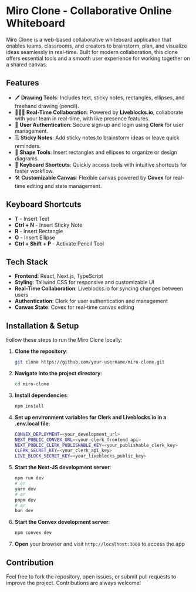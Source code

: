 # Miro Clone - Collaborative Online Whiteboard

Miro Clone is a web-based collaborative whiteboard application that enables teams, classrooms, and creators to brainstorm, plan, and visualize ideas seamlessly in real-time. Built for modern collaboration, this clone offers essential tools and a smooth user experience for working together on a shared canvas.

## Features

- 🖊️ **Drawing Tools**: Includes text, sticky notes, rectangles, ellipses, and freehand drawing (pencil).
- 🧑‍🤝‍🧑 **Real-Time Collaboration**: Powered by **Liveblocks.io**, collaborate with your team in real-time, with live presence features.
- 🔑 **User Authentication**: Secure sign-up and login using **Clerk** for user management.
- 🗒️ **Sticky Notes**: Add sticky notes to brainstorm ideas or leave quick reminders.
- 🎨 **Shape Tools**: Insert rectangles and ellipses to organize or design diagrams.
- 🔄 **Keyboard Shortcuts**: Quickly access tools with intuitive shortcuts for faster workflow.
- 🛠️ **Customizable Canvas**: Flexible canvas powered by **Covex** for real-time editing and state management.

## Keyboard Shortcuts

- **T** - Insert Text
- **Ctrl + N** - Insert Sticky Note
- **R** - Insert Rectangle
- **O** - Insert Ellipse
- **Ctrl + Shift + P** - Activate Pencil Tool

## Tech Stack

- **Frontend**: React, Next.js, TypeScript
- **Styling**: Tailwind CSS for responsive and customizable UI
- **Real-Time Collaboration**: Liveblocks.io for syncing changes between users
- **Authentication**: Clerk for user authentication and management
- **Canvas State**: Covex for real-time canvas editing

## Installation & Setup

Follow these steps to run the Miro Clone locally:

1. **Clone the repository**:
   ```bash
   git clone https://github.com/your-username/miro-clone.git
2. **Navigate into the project directory**:
   ```bash
   cd miro-clone
3. **Install dependencies**:
   ```bash
   npm install
4. **Set up environment variables for Clerk and Liveblocks.io in a .env.local file**:
   ```bash
   CONVEX_DEPLOYMENT=<your_development_url>
   NEXT_PUBLIC_CONVEX_URL=<your_clerk_frontend_api>
   NEXT_PUBLIC_CLERK_PUBLISHABLE_KEY=<your_publishable_clerk_key>
   CLERK_SECRET_KEY=<your_clerk_api_key>
   LIVE_BLOCK_SECRET_KEY=<your_liveblocks_public_key>
5. **Start the Next-JS development server**:
   ```bash
   npm run dev
   # or
   yarn dev
   # or
   pnpm dev
   # or
   bun dev
6. **Start the Convex development server**:
   ```bash
   npm convex dev
7. **Open** your browser and visit ```http://localhost:3000``` to access the app

## Contribution
Feel free to fork the repository, open issues, or submit pull requests to improve the project. Contributions are always welcome!
